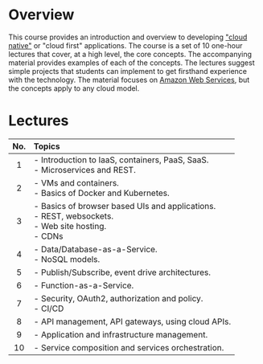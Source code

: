 # Overview

This course provides an introduction and overview to developing ["cloud native"](https://www.cncf.io/) or "cloud first"
applications. The course is a set of 10 one-hour 
lectures that cover, at a high level, the core concepts. The accompanying
material provides examples of each of the concepts. The lectures suggest simple projects that students can implement
to get firsthand experience with the technology. The material focuses on [Amazon Web Services](https://aws.amazon.com/),
but the concepts apply to any cloud model.

# Lectures

| No. | Topics |
|:---: | :--- |
| 1 | - Introduction to IaaS, containers, PaaS, SaaS.<br> - Microservices and REST.<br> |
| 2 | - VMs and containers.<br> - Basics of Docker and Kubernetes. |
| 3 | - Basics of browser based UIs and applications.<br> - REST, websockets. <br> - Web site hosting. <br> - CDNs <br> |
| 4 | - Data/Database-as-a-Service. <br> - NoSQL models. |
| 5 | - Publish/Subscribe, event drive architectures. |
| 6 | - Function-as-a-Service. |
| 7 | - Security, OAuth2, authorization and policy. <br> - CI/CD |
| 8 | - API management, API gateways, using cloud APIs. |
| 9 | - Application and infrastructure management. |
| 10 | - Service composition and services orchestration. |

